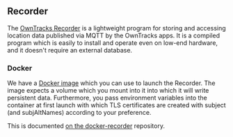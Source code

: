 ## Recorder

The [OwnTracks Recorder][1] is a lightweight program for storing and accessing location data published via MQTT by the OwnTracks apps. It is a compiled program which is easily to install and operate even on low-end hardware, and it doesn't require an external database.

### Docker

We have a [Docker image](https://hub.docker.com/r/owntracks/recorder) which you can use to launch the Recorder. The image expects a volume which you mount into it into which it will write persistent data. Furthermore, you pass environment variables into the container at first launch with which TLS certificates are created with subject (and subjAltNames) according to your preference. 

This is documented [on the docker-recorder](https://github.com/owntracks/docker-recorder) repository.


  [1]: https://github.com/owntracks/recorder
  [mosquitto]: http://mosquitto.org

